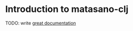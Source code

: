 # Introduction to matasano-clj

TODO: write [great documentation](http://jacobian.org/writing/what-to-write/)
